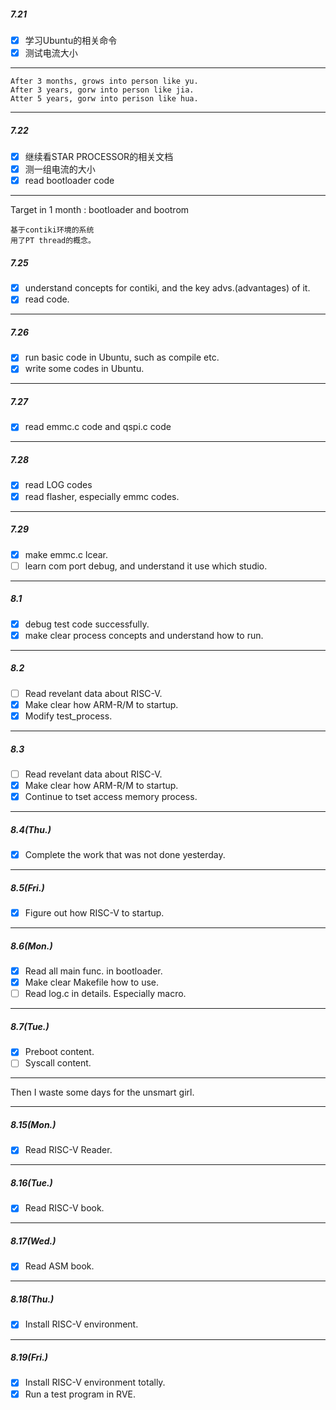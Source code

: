 ##### 7.21

- [x] 学习Ubuntu的相关命令
- [x] 测试电流大小

---
    After 3 months, grows into person like yu.  
    After 3 years, gorw into person like jia.
    Atter 5 years, gorw into perison like hua.

***
##### 7.22

- [x] 继续看STAR PROCESSOR的相关文档
- [x] 测一组电流的大小
- [x] read bootloader code
***
Target in 1 month : bootloader and bootrom  

    基于contiki环境的系统  
    用了PT thread的概念。  

##### 7.25

- [x] understand concepts for contiki, and  the key advs.(advantages) of it.
- [x] read code.
---
##### 7.26

- [x] run basic code in Ubuntu, such as compile etc.
- [x] write some codes in Ubuntu.  
---
##### 7.27

- [x] read emmc.c code and qspi.c code
---
##### 7.28

- [x] read LOG codes
- [x] read flasher, especially emmc codes. 
---
##### 7.29

- [x] make emmc.c lcear.
- [ ] learn com port debug, and understand it use which studio. 
---
##### 8.1

- [x] debug test code successfully.
- [x] make clear process concepts and understand how to run.
---
##### 8.2

- [ ] Read revelant data about RISC-V.
- [x] Make clear how ARM-R/M to startup.
- [x] Modify test_process.  

---
##### 8.3

- [ ] Read revelant data about RISC-V.
- [x] Make clear how ARM-R/M to startup.
- [x] Continue to tset access memory process. 

---
##### 8.4(Thu.)

- [x] Complete the work that was not done yesterday.

---
##### 8.5(Fri.)

- [x] Figure out how RISC-V to startup.

---
##### 8.6(Mon.)

- [x] Read all main func. in bootloader.
- [x] Make clear Makefile how to use.
- [ ] Read log.c in details. Especially macro.

---
##### 8.7(Tue.)

- [x] Preboot content.
- [ ] Syscall content.

---
Then I waste some days for the unsmart girl.  
***

##### 8.15(Mon.)

- [x] Read RISC-V Reader.

---

##### 8.16(Tue.)

- [x] Read RISC-V book.

---

##### 8.17(Wed.)
- [x] Read ASM book.

---

##### 8.18(Thu.)
- [x] Install RISC-V environment.

---

##### 8.19(Fri.)
- [x] Install RISC-V environment totally.
- [x] Run a test program in RVE. 